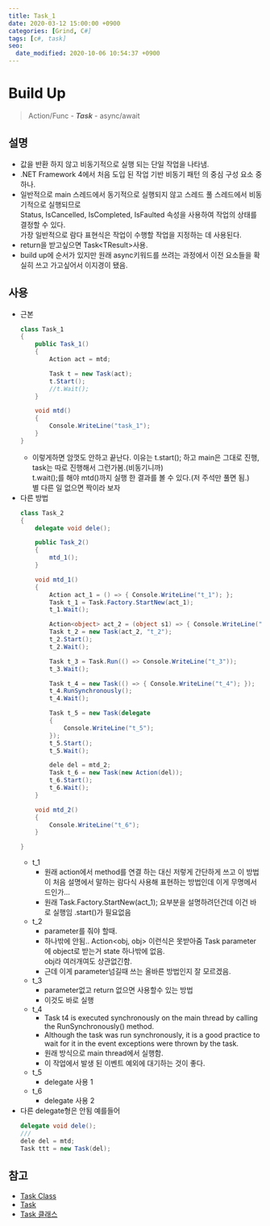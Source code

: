 ```yaml
---
title: Task_1
date: 2020-03-12 15:00:00 +0900
categories: [Grind, C#]
tags: [c#, task]
seo:
  date_modified: 2020-10-06 10:54:37 +0900
---
```


# Build Up 
> Action/Func - ***Task*** - async/await

## 설명
- 값을 반환 하지 않고 비동기적으로 실행 되는 단일 작업을 나타냄.
- .NET Framework 4에서 처음 도입 된 작업 기반 비동기 패턴 의 중심 구성 요소 중 하나.
- 일반적으로 main 스레드에서 동기적으로 실행되지 않고 스레드 풀 스레드에서 비동기적으로 실행되므로  
Status, IsCancelled, IsCompleted, IsFaulted 속성을 사용하여 작업의 상태를 결정할 수 있다.  
가장 일반적으로 람다 표현식은 작업이 수행할 작업을 지정하는 데 사용된다.
- return을 받고싶으면 Task\<TResult\>사용.
- build up에 순서가 있지만 원래 async키워드를 쓰려는 과정에서 이전 요소들을 확실히 쓰고 가고싶어서 이지경이 됐음.

## 사용
- 근본
    ```c#
    class Task_1
    {
        public Task_1()
        {
            Action act = mtd;

            Task t = new Task(act);
            t.Start();
            //t.Wait();
        }

        void mtd()
        {
            Console.WriteLine("task_1");
        }
    }
    ```
    - 이렇게하면 암껏도 안하고 끝난다. 이유는 t.start(); 하고 main은 그대로 진행, task는 따로 진행해서 그런가봄.(비동기니까)  
    t.wait();를 해야 mtd()까지 실행 한 결과를 볼 수 있다.(저 주석만 풀면 됨.)  
    별 다른 일 없으면 짝이라 보자
- 다른 방법
    ```c#
    class Task_2
    {
        delegate void dele();

        public Task_2()
        {
            mtd_1();
        }

        void mtd_1()
        {
            Action act_1 = () => { Console.WriteLine("t_1"); };
            Task t_1 = Task.Factory.StartNew(act_1);
            t_1.Wait();

            Action<object> act_2 = (object s1) => { Console.WriteLine("{0}", s1); };
            Task t_2 = new Task(act_2, "t_2");
            t_2.Start();
            t_2.Wait();

            Task t_3 = Task.Run(() => Console.WriteLine("t_3"));
            t_3.Wait();

            Task t_4 = new Task(() => { Console.WriteLine("t_4"); });
            t_4.RunSynchronously();
            t_4.Wait();

            Task t_5 = new Task(delegate
            {
                Console.WriteLine("t_5");
            });
            t_5.Start();
            t_5.Wait();

            dele del = mtd_2;
            Task t_6 = new Task(new Action(del));
            t_6.Start();
            t_6.Wait(); 
        }

        void mtd_2()
        {
            Console.WriteLine("t_6");
        }

    }
    ```
    - t_1
        - 원래 action에서 method를 연결 하는 대신 저렇게 간단하게 쓰고 이 방법이 처음 설명에서 말하는 람다식 사용해 표현하는 방법인데 이게 무명메서드인가...
        - 원래 Task.Factory.StartNew(act_1); 요부분을 설명하려던건데 이건 바로 실행임 .start()가 필요없음
    - t_2
        - parameter를 줘야 할때. 
        - 하나밖에 안됨.. Action<obj, obj> 이런식은 못받아줌 Task parameter에 object로 받는거 state 하나밖에 없음.  
        obj라 여러개여도 상관없긴함.
        - 근데 이게 parameter넘길때 쓰는 올바른 방법인지 잘 모르겠음.
    - t_3
        - parameter없고 return 없으면 사용할수 있는 방법
        - 이것도 바로 실행
    - t_4
        - Task t4 is executed synchronously on the main thread by calling the RunSynchronously() method.
        - Although the task was run synchronously, it is a good practice to wait for it in the event exceptions were thrown by the task.
        - 원래 방식으로 main thread에서 실행함.
        - 이 작업에서 발생 된 이벤트 예외에 대기하는 것이 좋다.
    - t_5
        - delegate 사용 1
    - t_6
        - delegate 사용 2
- 다른 delegate형은 안됨 예를들어
    ```c#
    delegate void dele();
    ///    
    dele del = mtd;
    Task ttt = new Task(del);
    ```

## 참고
- [Task Class](https://docs.microsoft.com/en-us/dotnet/api/system.threading.tasks.task?view=netframework-4.8)  
- [Task](https://referencesource.microsoft.com/#mscorlib/system/threading/Tasks/Task.cs,045a746eb48cbaa9)  
- [Task 클래스](http://www.csharpstudy.com/Threads/task.aspx)
